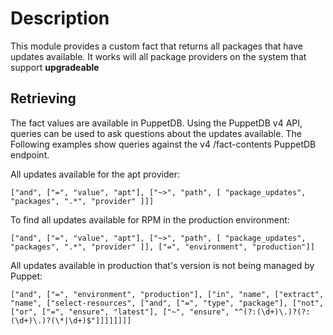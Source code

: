 Description
===========

This module provides a custom fact that returns all packages that have updates
available.  It works will all package providers on the system that support
**upgradeable**

Retrieving
----------

The fact values are available in PuppetDB. Using the PuppetDB v4 API, queries can be used to ask questions about the updates available. 
The Following examples show queries against the v4 /fact-contents PuppetDB endpoint.

All updates available for the apt provider:
```
["and", ["=", "value", "apt"], ["~>", "path", [ "package_updates", "packages", ".*", "provider" ]]]
```

To find all updates available for RPM in the production environment:
```
["and", ["=", "value", "apt"], ["~>", "path", [ "package_updates", "packages", ".*", "provider" ]], ["=", "environment", "production"]]
```

All updates available in production that's version is not being managed by Puppet:
```
["and", ["=", "environment", "production"], ["in", "name", ["extract", "name", ["select-resources", ["and", ["=", "type", "package"], ["not", ["or", ["=", "ensure", "latest"], ["~", "ensure", "^(?:(\d+)\.)?(?:(\d+)\.)?(\*|\d+)$"]]]]]]]]
```

